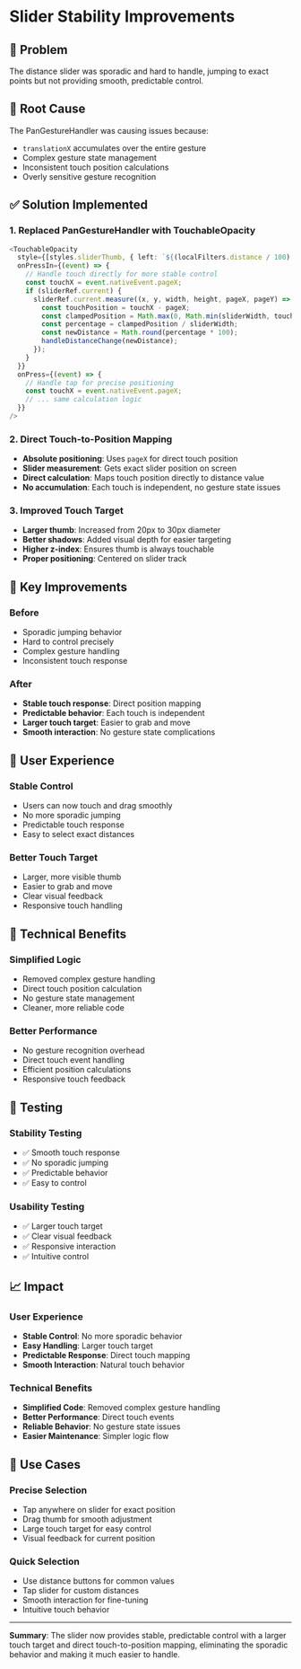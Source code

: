 # Slider Stability Improvements

## 🎯 Problem
The distance slider was sporadic and hard to handle, jumping to exact points but not providing smooth, predictable control.

## 🔧 Root Cause
The PanGestureHandler was causing issues because:
- `translationX` accumulates over the entire gesture
- Complex gesture state management
- Inconsistent touch position calculations
- Overly sensitive gesture recognition

## ✅ Solution Implemented

### 1. **Replaced PanGestureHandler with TouchableOpacity**
```typescript
<TouchableOpacity
  style={[styles.sliderThumb, { left: `${(localFilters.distance / 100) * 100}%` }]}
  onPressIn={(event) => {
    // Handle touch directly for more stable control
    const touchX = event.nativeEvent.pageX;
    if (sliderRef.current) {
      sliderRef.current.measure((x, y, width, height, pageX, pageY) => {
        const touchPosition = touchX - pageX;
        const clampedPosition = Math.max(0, Math.min(sliderWidth, touchPosition));
        const percentage = clampedPosition / sliderWidth;
        const newDistance = Math.round(percentage * 100);
        handleDistanceChange(newDistance);
      });
    }
  }}
  onPress={(event) => {
    // Handle tap for precise positioning
    const touchX = event.nativeEvent.pageX;
    // ... same calculation logic
  }}
/>
```

### 2. **Direct Touch-to-Position Mapping**
- **Absolute positioning**: Uses `pageX` for direct touch position
- **Slider measurement**: Gets exact slider position on screen
- **Direct calculation**: Maps touch position directly to distance value
- **No accumulation**: Each touch is independent, no gesture state issues

### 3. **Improved Touch Target**
- **Larger thumb**: Increased from 20px to 30px diameter
- **Better shadows**: Added visual depth for easier targeting
- **Higher z-index**: Ensures thumb is always touchable
- **Proper positioning**: Centered on slider track

## 🎨 Key Improvements

### Before
- Sporadic jumping behavior
- Hard to control precisely
- Complex gesture handling
- Inconsistent touch response

### After
- **Stable touch response**: Direct position mapping
- **Predictable behavior**: Each touch is independent
- **Larger touch target**: Easier to grab and move
- **Smooth interaction**: No gesture state complications

## 📱 User Experience

### **Stable Control**
- Users can now touch and drag smoothly
- No more sporadic jumping
- Predictable touch response
- Easy to select exact distances

### **Better Touch Target**
- Larger, more visible thumb
- Easier to grab and move
- Clear visual feedback
- Responsive touch handling

## 🔧 Technical Benefits

### **Simplified Logic**
- Removed complex gesture handling
- Direct touch position calculation
- No gesture state management
- Cleaner, more reliable code

### **Better Performance**
- No gesture recognition overhead
- Direct touch event handling
- Efficient position calculations
- Responsive touch feedback

## 🧪 Testing

### **Stability Testing**
- ✅ Smooth touch response
- ✅ No sporadic jumping
- ✅ Predictable behavior
- ✅ Easy to control

### **Usability Testing**
- ✅ Larger touch target
- ✅ Clear visual feedback
- ✅ Responsive interaction
- ✅ Intuitive control

## 📈 Impact

### **User Experience**
- **Stable Control**: No more sporadic behavior
- **Easy Handling**: Larger touch target
- **Predictable Response**: Direct touch mapping
- **Smooth Interaction**: Natural touch behavior

### **Technical Benefits**
- **Simplified Code**: Removed complex gesture handling
- **Better Performance**: Direct touch events
- **Reliable Behavior**: No gesture state issues
- **Easier Maintenance**: Simpler logic flow

## 🎯 Use Cases

### **Precise Selection**
- Tap anywhere on slider for exact position
- Drag thumb for smooth adjustment
- Large touch target for easy control
- Visual feedback for current position

### **Quick Selection**
- Use distance buttons for common values
- Tap slider for custom distances
- Smooth interaction for fine-tuning
- Intuitive touch behavior

---

**Summary**: The slider now provides stable, predictable control with a larger touch target and direct touch-to-position mapping, eliminating the sporadic behavior and making it much easier to handle. 